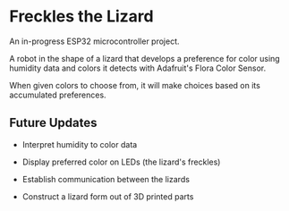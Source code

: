 # Freckles the Lizard

An in-progress ESP32 microcontroller project.

A robot in the shape of a lizard that develops a preference for color using humidity data and colors it detects with Adafruit's Flora Color Sensor. 

When given colors to choose from, it will make choices based on its accumulated preferences. 

## Future Updates

- Interpret humidity to color data

- Display preferred color on LEDs (the lizard's freckles) 

- Establish communication between the lizards

- Construct a lizard form out of 3D printed parts


